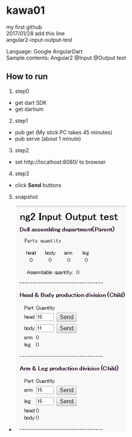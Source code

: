 ﻿# kawa01
my first github  
2017/01/28 add this line  
angular2-input-output-test  

Language: Google AngularDart  
Sample contents:  Angular2 @Input @Output test  

## How to run
1. step0
  * get dart SDK
  * get dartium
2. step1
  * pub get     (My stick PC takes 45 minutes)
  * pub serve   (about 1 minute)
3. step2
  * set http://localhost:8080/ to browser
4. step3
  * click **Send** buttons
5. snapshot
  * ![snapshot](./20170129-1.jpg)

